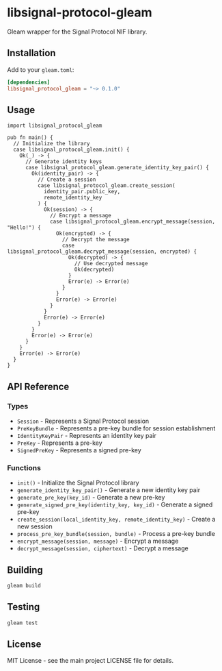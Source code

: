 # libsignal-protocol-gleam

Gleam wrapper for the Signal Protocol NIF library.

## Installation

Add to your `gleam.toml`:

```toml
[dependencies]
libsignal_protocol_gleam = "~> 0.1.0"
```

## Usage

```gleam
import libsignal_protocol_gleam

pub fn main() {
  // Initialize the library
  case libsignal_protocol_gleam.init() {
    Ok(_) -> {
      // Generate identity keys
      case libsignal_protocol_gleam.generate_identity_key_pair() {
        Ok(identity_pair) -> {
          // Create a session
          case libsignal_protocol_gleam.create_session(
            identity_pair.public_key,
            remote_identity_key
          ) {
            Ok(session) -> {
              // Encrypt a message
              case libsignal_protocol_gleam.encrypt_message(session, "Hello!") {
                Ok(encrypted) -> {
                  // Decrypt the message
                  case libsignal_protocol_gleam.decrypt_message(session, encrypted) {
                    Ok(decrypted) -> {
                      // Use decrypted message
                      Ok(decrypted)
                    }
                    Error(e) -> Error(e)
                  }
                }
                Error(e) -> Error(e)
              }
            }
            Error(e) -> Error(e)
          }
        }
        Error(e) -> Error(e)
      }
    }
    Error(e) -> Error(e)
  }
}
```

## API Reference

### Types

- `Session` - Represents a Signal Protocol session
- `PreKeyBundle` - Represents a pre-key bundle for session establishment
- `IdentityKeyPair` - Represents an identity key pair
- `PreKey` - Represents a pre-key
- `SignedPreKey` - Represents a signed pre-key

### Functions

- `init()` - Initialize the Signal Protocol library
- `generate_identity_key_pair()` - Generate a new identity key pair
- `generate_pre_key(key_id)` - Generate a new pre-key
- `generate_signed_pre_key(identity_key, key_id)` - Generate a signed pre-key
- `create_session(local_identity_key, remote_identity_key)` - Create a new session
- `process_pre_key_bundle(session, bundle)` - Process a pre-key bundle
- `encrypt_message(session, message)` - Encrypt a message
- `decrypt_message(session, ciphertext)` - Decrypt a message

## Building

```bash
gleam build
```

## Testing

```bash
gleam test
```

## License

MIT License - see the main project LICENSE file for details.
